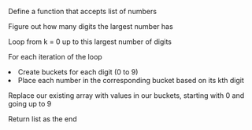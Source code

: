 <p>Define a function that accepts list of numbers</p>
<p>Figure out how many digits the largest number has</p>
<p>Loop from k = 0 up to this largest number of digits</p>
<p>For each iteration of the loop </p>
<li>Create buckets for each digit (0 to 9)</li>
<li>Place each number in the corresponding bucket based on its kth digit</li>
<p>Replace our existing array with values in our buckets, starting with 0 and going up to 9</p>
<p>Return list as the end</p>
